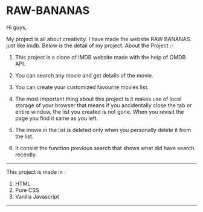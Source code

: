 # RAW-BANANAS
Hi guys, 

My project is all about creativity. I have made the website RAW BANANAS. just like imdb. Below is the detail of my project.
About the Project :- 
  
  1.  This project is a clone of IMDB website made with the help of OMDB API.

  2.  You can search any movie and get details of the movie.

  3.  You can create your customized favourite movies list.

  4.  The most important thing about this project is it makes use of local storage of your browser that means if you accidentally close the tab  or  entire window, the list you created is not gone. When you revisit the page you find it same as you left. 

  5. The movie in the list is deleted only when you personally delete it from the list.

  6. It consist the function previous search that shows what did have search recently.
 
---------------------------------------------------------------------------------------------------------------------------------------------------
This project is made in :


1.  HTML
2.  Pure CSS
3.  Vanilla Javascript

---------------------------------------------------------------------------------------------------------------------------------------------------
